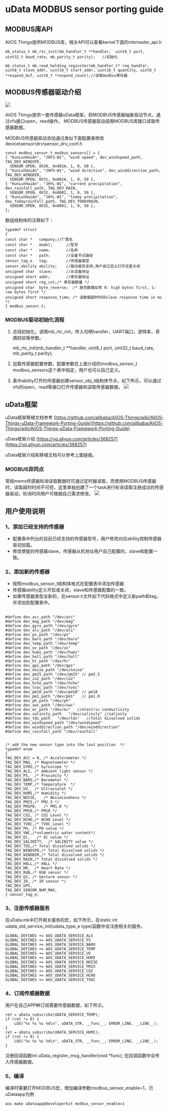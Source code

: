 # uData MODBUS sensor porting guide #

## MODBUS库API ##
AliOS Things提供MODBUS库，相关API可以查看kernel下面的mbmaster_api.h

    mb_status_t mb_rtc_init(mb_handler_t **handler,  uint8_t port, uint32_t baud_rate, mb_parity_t parity);   //初始化

    mb_status_t mb_read_holding_reginster(mb_handler_t* req_handler, uint8_t slave_addr, uint16_t start_addr, uint16_t quantity, uint8_t *respond_buf, uint8_t *respond_count);//读取modbus寄存器


## MODBUS传感器驱动介绍 ##
![](https://cdn.nlark.com/lark/0/2018/png/111215/1535434837701-fb78447d-04b7-456c-ad99-70032f6924d1.png)

AliOS Things提供一套传感器uData框架，将MODBUS传感器抽象驱动节点，通过vfs接口open，read操作。
MODBUS传感器驱动调用MODBUS库接口读取传感器数据。


MODBUS传感器驱动添加通过类似下面配置表修改
device\sensor\drv\sensor_drv_conf.h

    const modbus_sensor_t modbus_sensors[] = {
    { "KunLunHaiAn", "JHFS-W1", "wind speed", dev_windspeed_path, TAG_DEV_WINDSPD,
      SENSOR_OPEN, 0X30, 0x002A, 1, 0, 50 },
    { "KunLunHaiAn", "JHFX-W1", "wind direction", dev_winddirection_path, TAG_DEV_WINDDIR,
      SENSOR_OPEN, 0X31, 0x002A, 1, 0, 50 },
    { "KunLunHaiAn", "JHYL-W1", "current precipitation", dev_rainfall_path, TAG_DEV_RAIN,
      SENSOR_OPEN, 0X32, 0x0002, 1, 0, 50 },
    { "KunLunHaiAn", "JHYL-W1", "today precipitation", dev_todayrainfall_path, TAG_DEV_TODAYRAIN,
      SENSOR_OPEN, 0X32, 0x0001, 1, 0, 50 },
    };

    
数组结构体的注释如下：
 
    typedef struct
    {
    const char *   company;//厂商名
    const char *   model;	   //型号
    const char *   name;	   //名称
    const char *   path;	   //设备节点路径
    sensor_tag_e   tag;		   //传感器类型
    sensor_ability ability;	   //驱动是否支持,用户自己定义打开还是关闭
    unsigned char  slave;	   //从设备地址
    unsigned short addr;	   //寄存器地址
    unsigned short reg_cnt;/* 寄存器数量 */
    unsigned char  byte_reverse;  /* 是否数据反转 0: high bytes first, 1: low bytes first */
    unsigned short response_time; /* 读数据超时时间slave response time in ms */
    } modbus_sensor_t;

### MODBUS驱动初始化流程 ###
1. 总线初始化，调用mb_rtc_init，传入句柄handler，UART端口，波特率，奇偶校验等参数。


    mb_rtc_init(mb_handler_t **handler,  uint8_t port, uint32_t baud_rate, mb_parity_t parity);


2. 加载传感器配置参数，配置参数在上面介绍的modbus_sensor_t modbus_sensors这个表中指定，用户也可以自己定义。
3. 表中ability打开的传感器创建sensor_obj_t结构体节点，如下所示，可以通过vfs的open，read等接口打开传感器和读取传感器数据。
![](https://cdn.nlark.com/lark/0/2018/png/111215/1541687845580-37ca4a23-6675-4fe6-b735-916904865454.png)


## uData框架 ##
uData框架移植文档参考 [https://github.com/alibaba/AliOS-Things/wiki/AliOS-Things-uData-Framework-Porting-Guide](https://github.com/alibaba/AliOS-Things/wiki/AliOS-Things-uData-Framework-Porting-Guide)

uData框架介绍 [https://yq.aliyun.com/articles/368257](https://yq.aliyun.com/articles/368257)

uData框架介绍和移植文档可以参考上面链接。

### MODBUS异同点 ###

常规mems传感器轮询读取数据时可通过定时器读取，而使用MODBUS传感器时，读取超时时间不可控，这里单独创建了一个task进行轮询读取注册成功的传感器驱动，轮询时间用户可根据自己需求修改。
![](https://cdn.nlark.com/lark/0/2018/png/111215/1541688679523-e66d3891-ebaa-4ab7-816b-63a23c69bfaa.png)


## 用户使用说明 ##

###  1、添加已经支持的传感器 ###
- 配置表中列出的目前已经支持的传感器型号，用户修改对应ability控制传感器驱动加载。
- 修改使能的传感器slave，传感器从机地址用户自己配置的，slave和配置一致。

###  2、添加新的传感器 ###
- 按照modbus_sensor_t结构体格式在配置表中添加传感器
- 传感器ability定义开启或关闭，slave和传感器配置的一致。
- 如果传感器类型全新的，在sensor.h文件如下代码格式中定义新path和tag，并添加到配置表中。


##  ##
    
    #define dev_acc_path "/dev/acc"
    #define dev_mag_path "/dev/mag"
    #define dev_gyro_path "/dev/gyro"
    #define dev_als_path "/dev/als"
    #define dev_ps_path "/dev/ps"
    #define dev_baro_path "/dev/baro"
    #define dev_temp_path "/dev/temp"
    #define dev_uv_path "/dev/uv"
    #define dev_humi_path "/dev/humi"
    #define dev_hall_path "/dev/hall"
    #define dev_hr_path "/dev/hr"
    #define dev_gps_path "/dev/gps"
    #define dev_noise_path "/dev/noise"
    #define dev_pm25_path "/dev/pm25" // pm2.5
    #define dev_co2_path "/dev/co2"
    #define dev_hcho_path "/dev/hcho"
    #define dev_tvoc_path "/dev/tvoc"
    #define dev_pm10_path "/dev/pm10" // pm10
    #define dev_pm1_path "/dev/pm1"   // pm1.0
    #define dev_ph_path "/dev/ph"
    #define dev_vwc_path "/dev/vwc"
    #define dev_ec_path "/dev/ec"   //electric conductivity
    #define dev_salinity_path   "/dev/salinity" //salinity
    #define dev_tds_path   "/dev/tds"   //Total dissolved solids
    #define dev_windspeed_path "/dev/windspeed"
    #define dev_winddirection_path "/dev/winddirection"
    #define dev_rainfall_path "/dev/rainfall"
    
    
    /* add the new sensor type into the last position  */
    typedef enum
    {
    TAG_DEV_ACC = 0, /* Accelerometer */
    TAG_DEV_MAG, /* Magnetometer */
    TAG_DEV_GYRO,/* Gyroscope */
    TAG_DEV_ALS, /* Ambient light sensor */
    TAG_DEV_PS,  /* Proximity */
    TAG_DEV_BARO,/* Barometer */
    TAG_DEV_TEMP,/* Temperature  */
    TAG_DEV_UV,  /* Ultraviolet */
    TAG_DEV_HUMI,/* Humidity */
    TAG_DEV_NOISE,   /* NoiseLoudness */
    TAG_DEV_PM25,/* PM2.5 */
    TAG_DEV_PM1P0,   /* PM1.0 */
    TAG_DEV_PM10,/* PM10 */
    TAG_DEV_CO2, /* CO2 Level */
    TAG_DEV_HCHO,/* HCHO Level */
    TAG_DEV_TVOC,/* TVOC Level */
    TAG_DEV_PH, /* PH value */
    TAG_DEV_VWC,/*volumetric water content*/
    TAG_DEV_EC,   /* EC value */
    TAG_DEV_SALINITY,  /* SALINITY value */
    TAG_DEV_TDS,/* Total dissolved solids */
    TAG_DEV_WINDSPD,/* Total dissolved solids */
    TAG_DEV_WINDDIR,/* Total dissolved solids */
    TAG_DEV_RAIN,/* Total dissolved solids */
    TAG_DEV_HALL,/* HALL */
    TAG_DEV_HR,  /* Heart Rate */
    TAG_DEV_RGB,/* RGB sensor */
    TAG_DEV_GS, /* Gesture sensor */
    TAG_DEV_IR, /* IR sensor */
    TAG_DEV_GPS,
    TAG_DEV_SENSOR_NUM_MAX,
    } sensor_tag_e;
    

###  3、注册传感器服务 ###

在uData.mk中打开相关服务的宏，如下所示，在static int udata_std_service_init(udata_type_e type)函数中会注册相关的服务。

    GLOBAL_DEFINES += AOS_UDATA_SERVICE_ALS
    GLOBAL_DEFINES += AOS_UDATA_SERVICE_PS
    GLOBAL_DEFINES += AOS_UDATA_SERVICE_BARO
    GLOBAL_DEFINES += AOS_UDATA_SERVICE_TEMP
    GLOBAL_DEFINES += AOS_UDATA_SERVICE_UV
    GLOBAL_DEFINES += AOS_UDATA_SERVICE_HUMI
    GLOBAL_DEFINES += AOS_UDATA_SERVICE_NOISE
    GLOBAL_DEFINES += AOS_UDATA_SERVICE_PM25
    GLOBAL_DEFINES += AOS_UDATA_SERVICE_CO2
    GLOBAL_DEFINES += AOS_UDATA_SERVICE_HCHO
    GLOBAL_DEFINES += AOS_UDATA_SERVICE_TVOC

###  4、订阅传感器数据 ###
用户在自己APP种订阅需要传感器数据，如下所示。

    ret = uData_subscribe(UDATA_SERVICE_TEMP);
    if (ret != 0) {
        LOG("%s %s %s %d\n", uDATA_STR, __func__, ERROR_LINE, __LINE__);
    }
    ret = uData_subscribe(UDATA_SERVICE_HUMI);
    if (ret != 0) {
        LOG("%s %s %s %d\n", uDATA_STR, __func__, ERROR_LINE, __LINE__);
    }


注册回调函数int uData_register_msg_handler(void *func);  在回调函数中会传入传感器数据。


###  5、编译 ###
编译时需要打开MODBUS宏，增加编译参数modbus_sensor_enable=1，已uDataapp为例

    aos make uDataapp@developerkit modbus_sensor_enable=1